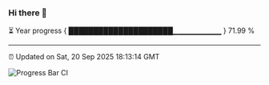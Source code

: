 ### Hi there 👋

⏳ Year progress { █████████████████████▁▁▁▁▁▁▁▁▁ } 71.99 %

---

⏰ Updated on Sat, 20 Sep 2025 18:13:14 GMT

![Progress Bar CI](https://github.com/Shyam-Makwana/GitHub-Actions-Demo/workflows/Progress%20Bar%20CI/badge.svg)
